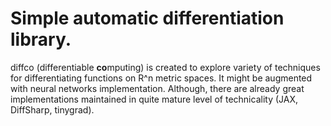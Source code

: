 # Simple automatic differentiation library. 
diffco (differentiable <b>co</b>mputing) is created to explore variety of techniques for differentiating functions on R^n metric spaces. 
It might be augmented with neural networks implementation. Although, there are already great implementations maintained in quite mature level of technicality (JAX, DiffSharp, tinygrad). 
